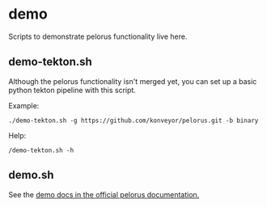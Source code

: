 # demo

Scripts to demonstrate pelorus functionality live here.

## demo-tekton.sh

Although the pelorus functionality isn't merged yet, you can set up a basic python tekton pipeline with this script.

Example:
```
./demo-tekton.sh -g https://github.com/konveyor/pelorus.git -b binary
```

Help:
```
/demo-tekton.sh -h
```

## demo.sh

See the [demo docs in the official pelorus documentation.](https://pelorus.readthedocs.io/en/latest/Demo/)

